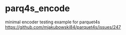 # parq4s_encode
minimal encoder testing example for parquet4s
https://github.com/mjakubowski84/parquet4s/issues/247
